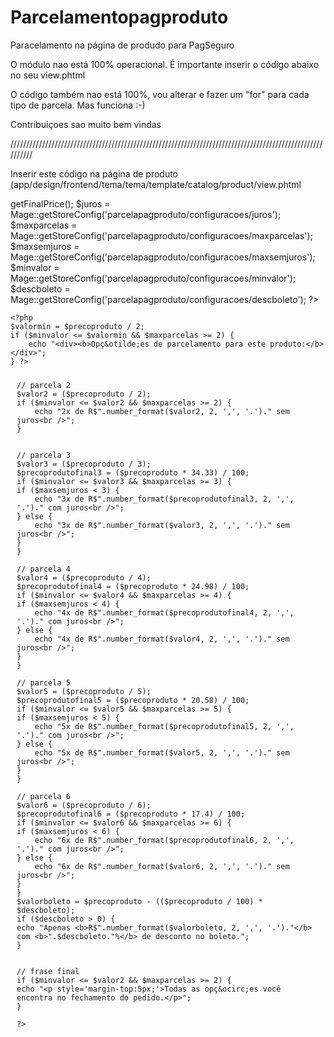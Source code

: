 # Parcelamentopagproduto
Paracelamento na página de produdo para PagSeguro

O módulo nao está 100% operacional. É importante inserir o código abaixo no seu view.phtml

O código também nao está 100%, vou alterar e fazer um "for" para cada tipo de parcela. Mas funciona :-)

Contribuiçoes sao muito bem vindas

//////////////////////////////////////////////////////////////////////////////////////////////////////////

Inserir este código na página de produto (app/design/frontend/tema/tema/template/catalog/product/view.phtml

<!-- ////////////////// opcoes de parcelamento ////////////////////// -->
<?php
	
	$precoproduto = $product->getFinalPrice();
	$juros = Mage::getStoreConfig('parcelapagproduto/configuracoes/juros');
	$maxparcelas = Mage::getStoreConfig('parcelapagproduto/configuracoes/maxparcelas');
	$maxsemjuros = Mage::getStoreConfig('parcelapagproduto/configuracoes/maxsemjuros');
	$minvalor = Mage::getStoreConfig('parcelapagproduto/configuracoes/minvalor');
	$descboleto = Mage::getStoreConfig('parcelapagproduto/configuracoes/descboleto');

?>	

	<?php 
	$valormin = $precoproduto / 2;
	if ($minvalor <= $valormin && $maxparcelas >= 2) {
		echo "<div><b>Opç&otilde;es de parcelamento para este produto:</b></div>";
	} ?>

<div style="padding: 10px;">
	<?php 

	// parcela 2
	$valor2 = ($precoproduto / 2);
	if ($minvalor <= $valor2 && $maxparcelas >= 2) {
		echo "2x de R$".number_format($valor2, 2, ',', '.')." sem juros<br />";
	}
	

	// parcela 3
	$valor3 = ($precoproduto / 3);
	$precoprodutofinal3 = ($precoproduto * 34.33) / 100;
	if ($minvalor <= $valor3 && $maxparcelas >= 3) {
	if ($maxsemjuros < 3) {
		echo "3x de R$".number_format($precoprodutofinal3, 2, ',', '.')." com juros<br />";
	} else {
		echo "3x de R$".number_format($valor3, 2, ',', '.')." sem juros<br />";
	}
	}

	// parcela 4
	$valor4 = ($precoproduto / 4);
	$precoprodutofinal4 = ($precoproduto * 24.98) / 100;
	if ($minvalor <= $valor4 && $maxparcelas >= 4) {
	if ($maxsemjuros < 4) {
		echo "4x de R$".number_format($precoprodutofinal4, 2, ',', '.')." com juros<br />";
	} else {
		echo "4x de R$".number_format($valor4, 2, ',', '.')." sem juros<br />";
	}
	}

	// parcela 5
	$valor5 = ($precoproduto / 5);
	$precoprodutofinal5 = ($precoproduto * 20.58) / 100;
	if ($minvalor <= $valor5 && $maxparcelas >= 5) {
	if ($maxsemjuros < 5) {
		echo "5x de R$".number_format($precoprodutofinal5, 2, ',', '.')." com juros<br />";
	} else {
		echo "5x de R$".number_format($valor5, 2, ',', '.')." sem juros<br />";
	}
	}

	// parcela 6
	$valor6 = ($precoproduto / 6);
	$precoprodutofinal6 = ($precoproduto * 17.4) / 100;
	if ($minvalor <= $valor6 && $maxparcelas >= 6) {
	if ($maxsemjuros < 6) {
		echo "6x de R$".number_format($precoprodutofinal6, 2, ',', '.')." com juros<br />";
	} else {
		echo "6x de R$".number_format($valor6, 2, ',', '.')." sem juros<br />";
	}
	}
	$valorboleto = $precoproduto - (($precoproduto / 100) * $descboleto);
	if ($descboleto > 0) {
	echo "Apenas <b>R$".number_format($valorboleto, 2, ',', '.')."</b> com <b>".$descboleto."%</b> de desconto no boleto.";
	}
	

	// frase final
	if ($minvalor <= $valor2 && $maxparcelas >= 2) {
	echo "<p style='margin-top:5px;'>Todas as opç&ocirc;es você encontra no fechamento do pedido.</p>";
	}

	?>
</div>
<!-- ////////////////// opcoes de parcelamento ////////////////////// -->
